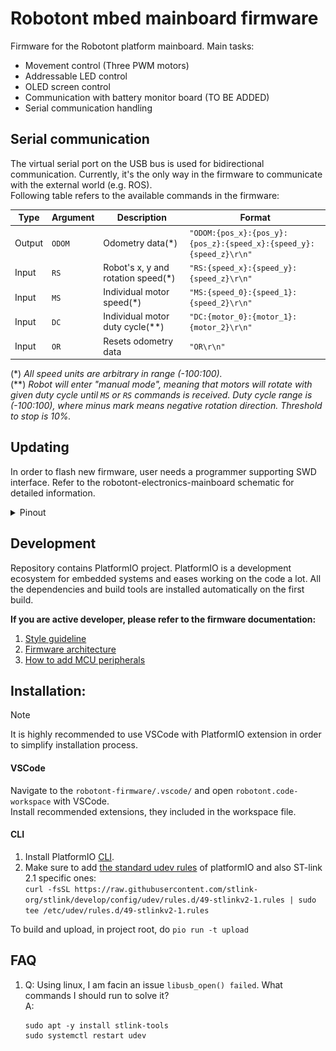 # Robotont mbed mainboard firmware

Firmware for the Robotont platform mainboard.
Main tasks:
 * Movement control (Three PWM motors)
 * Addressable LED control
 * OLED screen control
 * Communication with battery monitor board (TO BE ADDED)
 * Serial communication handling
 
## Serial communication

The virtual serial port on the USB bus is used for bidirectional communication. Currently, it's the only way in the firmware to communicate with the external world (e.g. ROS). </br>
Following table refers to the available commands in the firmware:

|Type|Argument|Description|Format|
|---|---|---|---|
|Output|`ODOM`|Odometry data(*)|`"ODOM:{pos_x}:{pos_y}:{pos_z}:{speed_x}:{speed_y}:{speed_z}\r\n"`|
|Input|`RS`|Robot's x, y and rotation speed(*)|`"RS:{speed_x}:{speed_y}:{speed_z}\r\n"`|
|Input|`MS`|Individual motor speed(*)|`"MS:{speed_0}:{speed_1}:{speed_2}\r\n"`|
|Input|`DC`|Individual motor duty cycle(**)|`"DC:{motor_0}:{motor_1}:{motor_2}\r\n"`|
|Input|`OR`|Resets odometry data|`"OR\r\n"`|

(\*) *All speed units are arbitrary in range (-100:100).* </br>
(\*\*) *Robot will enter "manual mode", meaning that motors will rotate with given duty cycle until `MS` or `RS` commands is received. Duty cycle range is (-100:100), where minus mark means negative rotation direction. Threshold to stop is 10%.*

## Updating

In order to flash new firmware, user needs a programmer supporting SWD interface.
Refer to the robotont-electronics-mainboard schematic for detailed information.
<details>
  <summary>Pinout</summary>
  <img src="./docs/.images/swd_pinout.png" width="400">
</details>

## Development

Repository contains PlatformIO project. PlatformIO is a development ecosystem for embedded systems and eases working on the code a lot.
All the dependencies and build tools are installed automatically on the first build. </br>

__If you are active developer, please refer to the firmware documentation:__
 1. [Style guideline](./docs/style_guideline.md)
 2. [Firmware architecture](./docs/firmware_design.md)
 3. [How to add MCU peripherals](./docs/how_to_add_interfaces.md)

## Installation:

> [!NOTE]  
> It is highly recommended to use VSCode with PlatformIO extension in order to simplify installation process.

#### VSCode

Navigate to the `robotont-firmware/.vscode/` and open `robotont.code-workspace` with VSCode. </br>
Install recommended extensions, they included in the workspace file.

#### CLI

1. Install PlatformIO [CLI](https://docs.platformio.org/en/latest/core/installation.html).    
2. Make sure to add [the standard udev rules](https://docs.platformio.org/en/latest/faq.html#faq-udev-rules) of platformIO and also ST-link 2.1 specific ones:    
```curl -fsSL https://raw.githubusercontent.com/stlink-org/stlink/develop/config/udev/rules.d/49-stlinkv2-1.rules | sudo tee /etc/udev/rules.d/49-stlinkv2-1.rules```

To build and upload, in project root, do
`pio run -t upload`


## FAQ

 1. Q: Using linux, I am facin an issue `libusb_open() failed`. What commands I should run to solve it?</br>
    A:
    ```
    sudo apt -y install stlink-tools
    sudo systemctl restart udev
    ```
